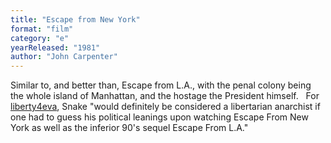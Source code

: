 ```yaml
---
title: "Escape from New York"
format: "film"
category: "e"
yearReleased: "1981"
author: "John Carpenter"
---
```

Similar to, and better than, Escape from L.A., with  the penal colony being the whole island of Manhattan, and the hostage the  President himself.
 
For <a href="http://liberty4eva.blogspot.co.uk/">liberty4eva</a>, Snake "would definitely be considered a libertarian anarchist  if one had to guess his political leanings upon watching Escape From New York as  well as the inferior 90's sequel Escape From L.A."
 